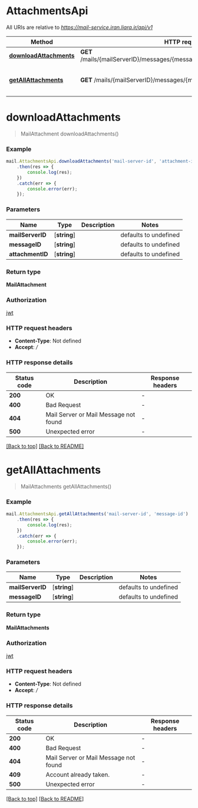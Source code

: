 # AttachmentsApi

All URIs are relative to *https://mail-service.iran.liara.ir/api/v1*

Method | HTTP request | Description
------------- | ------------- | -------------
[**downloadAttachments**](AttachmentsApi.md#downloadAttachments) | **GET** /mails/{mailServerID}/messages/{messageID}/attachments/{attachmentID} | download attachment
[**getAllAttachments**](AttachmentsApi.md#getAllAttachments) | **GET** /mails/{mailServerID}/messages/{messageID}/attachments | get all attachments for message


# **downloadAttachments**
> MailAttachment downloadAttachments()


### Example


```typescript
mail.AttachmentsApi.downloadAttachments('mail-server-id', 'attachment-id', 'message-id')
    .then(res => {
        console.log(res);
    })
    .catch(err => {
        console.error(err);
    });
```


### Parameters

Name | Type | Description  | Notes
------------- | ------------- | ------------- | -------------
 **mailServerID** | [**string**] |  | defaults to undefined
 **messageID** | [**string**] |  | defaults to undefined
 **attachmentID** | [**string**] |  | defaults to undefined


### Return type

**MailAttachment**

### Authorization

[jwt](../../README.md#jwt)

### HTTP request headers

 - **Content-Type**: Not defined
 - **Accept**: */*


### HTTP response details
| Status code | Description | Response headers |
|-------------|-------------|------------------|
**200** | OK |  -  |
**400** | Bad Request |  -  |
**404** | Mail Server or Mail Message not found |  -  |
**500** | Unexpected error |  -  |

[[Back to top]](#) [[Back to README]](./../../README.md)

# **getAllAttachments**
> MailAttachments getAllAttachments()


### Example


```typescript
mail.AttachmentsApi.getAllAttachments('mail-server-id', 'message-id')
    .then(res => {
        console.log(res);
    })
    .catch(err => {
        console.error(err);
    });
```


### Parameters

Name | Type | Description  | Notes
------------- | ------------- | ------------- | -------------
 **mailServerID** | [**string**] |  | defaults to undefined
 **messageID** | [**string**] |  | defaults to undefined


### Return type

**MailAttachments**

### Authorization

[jwt](../../README.md#jwt)

### HTTP request headers

 - **Content-Type**: Not defined
 - **Accept**: */*


### HTTP response details
| Status code | Description | Response headers |
|-------------|-------------|------------------|
**200** | OK |  -  |
**400** | Bad Request |  -  |
**404** | Mail Server or Mail Message not found |  -  |
**409** | Account already taken. |  -  |
**500** | Unexpected error |  -  |

[[Back to top]](#) [[Back to README]](./../../README.md)